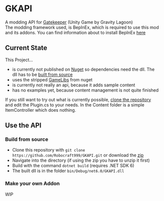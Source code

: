 ﻿# GKAPI

A modding API for [Gatekeeper](https://store.steampowered.com/app/2106670/Gatekeeper/) (Unity Game by Gravity Lagoon) <br>
The modding framework used, is BepInEx, which is required to use this mod and its addons. You can find information
about to install BepInEx [here](https://docs.bepinex.dev/master/articles/user_guide/installation/unity_il2cpp.html)

## Current State

This Project...
- is currently not published on [Nuget](https://www.nuget.org/) so dependencies need the dll. 
  The dll has to be [built from source](#build-from-source) <br>
- uses the stripped [GameLibs](https://www.nuget.org/packages/Gatekeeper.GameLibs.Steam) from nuget
- is currently not really an api, because it adds sample content
- has no examples yet, because content management is not quite finished

If you still want to try out what is currently possible, [clone the repository](#build-from-source) and
edit the Plugin.cs to your needs. In the Content folder is a simple ItemController which does nothing.

## Use the API
### Build from source

- Clone this repository with ``git clone https://github.com/Robocraft999/GKAPI.git`` 
  or download the [zip](https://github.com/Robocraft999/GKAPI/archive/refs/heads/master.zip)
- Navigate into the directory (if using the zip you have to unzip it first)
- Build with the command ``dotnet build`` (requires .NET SDK 6)
- The built dll is in the folder ``bin/Debug/net6.0/GKAPI.dll``

### Make your own Addon

WIP